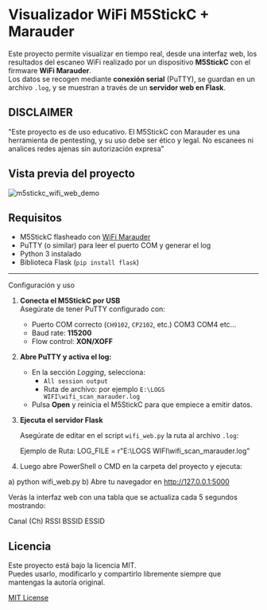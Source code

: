 # Visualizador WiFi M5StickC + Marauder

Este proyecto permite visualizar en tiempo real, desde una interfaz web, los resultados del escaneo WiFi realizado por un dispositivo **M5StickC** con el firmware **WiFi Marauder**.  
Los datos se recogen mediante **conexión serial** (PuTTY), se guardan en un archivo `.log`, y se muestran a través de un **servidor web en Flask**.

## DISCLAIMER

"Este proyecto es de uso educativo. El M5StickC con Marauder es una herramienta de pentesting, y su uso debe ser ético y legal.
No escanees ni analices redes ajenas sin autorización expresa" 


## Vista previa del proyecto



![m5stickc_wifi_web_demo](https://github.com/user-attachments/assets/0f6b791c-3dc5-491f-840a-2ae092781cf0)


## Requisitos

- M5StickC flasheado con [WiFi Marauder](https://github.com/justcallmekoko/ESP32Marauder)
- PuTTY (o similar) para leer el puerto COM y generar el log
- Python 3 instalado
- Biblioteca Flask (`pip install flask`)

---

Configuración y uso

1. **Conecta el M5StickC por USB**  
   Asegúrate de tener PuTTY configurado con:
   - Puerto COM correcto (`CH9102`, `CP2102`, etc.) COM3 COM4 etc...
   - Baud rate: **115200**
   - Flow control: **XON/XOFF**

2. **Abre PuTTY y activa el log:**
   - En la sección *Logging*, selecciona:
     - `All session output`
     - Ruta de archivo: por ejemplo `E:\LOGS WIFI\wifi_scan_marauder.log`
   - Pulsa **Open** y reinicia el M5StickC para que empiece a emitir datos.

3. **Ejecuta el servidor Flask**

   Asegúrate de editar en el script `wifi_web.py` la ruta al archivo `.log`:

   Ejemplo de Ruta: LOG_FILE = r"E:\LOGS WIFI\wifi_scan_marauder.log"

4. Luego abre PowerShell o CMD en la carpeta del proyecto y ejecuta:

a) python wifi_web.py
b) Abre tu navegador en http://127.0.0.1:5000

Verás la interfaz web con una tabla que se actualiza cada 5 segundos mostrando:

Canal (Ch) RSSI BSSID ESSID

## Licencia

Este proyecto está bajo la licencia MIT.  
Puedes usarlo, modificarlo y compartirlo libremente siempre que mantengas la autoría original.

[MIT License](https://opensource.org/licenses/MIT)
